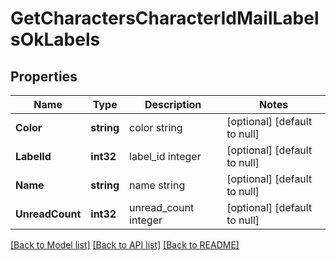 # GetCharactersCharacterIdMailLabelsOkLabels

## Properties
Name | Type | Description | Notes
------------ | ------------- | ------------- | -------------
**Color** | **string** | color string | [optional] [default to null]
**LabelId** | **int32** | label_id integer | [optional] [default to null]
**Name** | **string** | name string | [optional] [default to null]
**UnreadCount** | **int32** | unread_count integer | [optional] [default to null]

[[Back to Model list]](../README.md#documentation-for-models) [[Back to API list]](../README.md#documentation-for-api-endpoints) [[Back to README]](../README.md)


